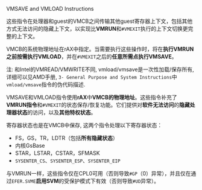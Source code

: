 
VMSAVE and VMLOAD Instructions

这些指令在处理器和guest的VMCB之间传输其他guest寄存器上下文，包括其他方式无法访问的隐藏上下文，以实现比**VMRUN**和`#VMEXIT`执行的上下文切换更完整的上下文。

VMCB的系统物理地址在rAX中指定。当需要执行这些操作时，将在**执行VMRUN之前按需执行VMLOAD**，并在`#VMEXIT`之后的**任意所需点执行VMSAVE**。

注: 和Intel的VMREAD/VMWRITE不同, vmload/vmsave是一次性加载/保存所有, 详细可以见AMD手册, `3- General Purpose and System Instructions`中`vmload/vmsave`指令的伪代码描述.

VMSAVE和VMLOAD指令使用**rAX**中**VMCB的物理地址**。这些指令补充了**VMRUN指令**和`#VMEXIT`的状态保存/恢复功能。它们提供对**软件无法访问**的**隐藏处理器状态**的访问，以及**其他特权状态**。

寄存器状态也是在VMCB中保存, 这两个指令处理以下寄存器状态：
* FS，GS，TR，LDTR（包括**所有隐藏状态**）
* 内核GsBase
* STAR，LSTAR，CSTAR，SFMASK
* `SYSENTER_CS`、`SYSENTER_ESP`、`SYSENTER_EIP`

与VMRUN一样，这些指令仅在CPL0可用（否则导致`#GP`（0）异常），并且仅在通过`EFER.SVME`**启用SVM**的受保护模式下有效（否则导致`#UD`异常）。
